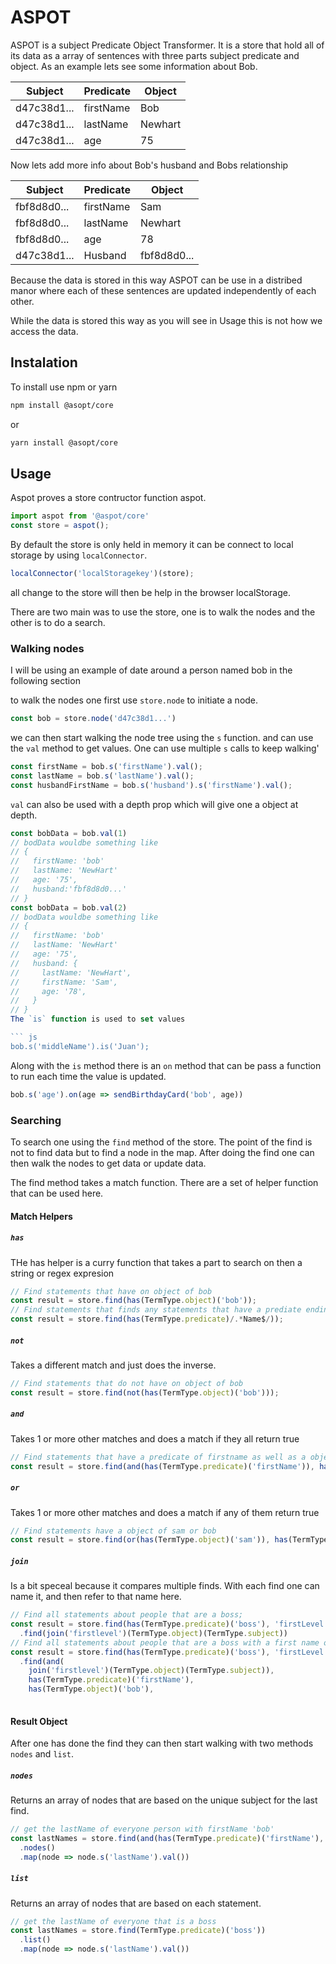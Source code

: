# ASPOT

ASPOT is a subject Predicate Object Transformer.  It is a store that hold all of its data as a array of sentences with three parts subject predicate and object. As an example lets see some information about Bob.

| Subject     | Predicate    | Object    |
| ----------- | ------------ | --------- |
| d47c38d1... | firstName    | Bob       |
| d47c38d1... | lastName     | Newhart   |
| d47c38d1... | age          | 75        |

Now lets add more info about Bob's husband and Bobs relationship

| Subject     | Predicate    | Object    |
| ----------- | ------------ | --------- |
| fbf8d8d0... | firstName    | Sam       |
| fbf8d8d0... | lastName     | Newhart   |
| fbf8d8d0... | age          | 78         |
| d47c38d1... | Husband      | fbf8d8d0...       |

Because the data is stored in this way ASPOT can be use in a distribed manor where each of these sentences are updated independently of each other.

While the data is stored this way as you will see in Usage this is not how we access the data.

## Instalation

To install use npm or yarn

``` bash
npm install @asopt/core
```

or

``` bash
yarn install @asopt/core
```

## Usage

Aspot proves a store contructor function aspot.

``` js
import aspot from '@aspot/core'
const store = aspot();
```

By default the store is only held in memory it can be connect to local storage by using `localConnector`.

``` js
localConnector('localStoragekey')(store);
```

all change to the store will then be help in the browser localStorage.

There are two main was to use the store, one is to walk the nodes and the other is to do a search.

### Walking nodes

I will be using an example of date around a person named bob in the following section

to walk the nodes one first use `store.node` to initiate a node.

``` js
const bob = store.node('d47c38d1...')
```

we can then start walking the node tree using the `s` function.  and can use the `val` method to get values. One can use multiple `s` calls to keep walking'

``` js
const firstName = bob.s('firstName').val();
const lastName = bob.s('lastName').val();
const husbandFirstName = bob.s('husband').s('firstName').val();
```

`val` can also be used with a depth prop which will give one a object at depth.

``` ts
const bobData = bob.val(1)
// bodData wouldbe something like
// {
//   firstName: 'bob'
//   lastName: 'NewHart'
//   age: '75',
//   husband:'fbf8d8d0...'
// }
const bobData = bob.val(2)
// bodData wouldbe something like
// {
//   firstName: 'bob'
//   lastName: 'NewHart'
//   age: '75',
//   husband: {
//     lastName: 'NewHart',
//     firstName: 'Sam',
//     age: '78',
//   }
// }
The `is` function is used to set values

``` js
bob.s('middleName').is('Juan');
```

Along with the `is` method  there is an `on` method that can be pass a function to run each time the value is updated.

``` js
bob.s('age').on(age => sendBirthdayCard('bob', age))
```

### Searching

To search one using the `find` method of the store.  The point of the find is not to find data but to find a node in the map.  After doing the find one can then walk the nodes to get data or update data.

The find method takes a match function.  There are a set of helper function that can be used here.

#### Match Helpers

##### `has`

THe has helper is a curry function that takes a part to search on then a string or regex expresion

``` js
// Find statements that have on object of bob
const result = store.find(has(TermType.object)('bob'));
// Find statements that finds any statements that have a prediate ending in Name
const result = store.find(has(TermType.predicate)/.*Name$/));
```

##### `not`

Takes a different match and just does the inverse.

``` js
// Find statements that do not have on object of bob
const result = store.find(not(has(TermType.object)('bob')));
```

##### `and`

Takes 1 or more other matches and does a match if they all return true

``` js
// Find statements that have a predicate of firstname as well as a object of bob
const result = store.find(and(has(TermType.predicate)('firstName')), has(TermType.object)('bob')));
```

##### `or`

Takes 1 or more other matches and does a match if any of them return true

``` js
// Find statements have a object of sam or bob
const result = store.find(or(has(TermType.object)('sam')), has(TermType.object)('bob'))); 
```

##### `join`

Is a bit speceal because it compares multiple finds.  With each find one can name it, and then refer to that name here.

``` js
// Find all statements about people that are a boss;
const result = store.find(has(TermType.predicate)('boss'), 'firstLevel')
  .find(join('firstlevel')(TermType.object)(TermType.subject)) 
// Find all statements about people that are a boss with a first name of bob
const result = store.find(has(TermType.predicate)('boss'), 'firstLevel')
  .find(and(
    join('firstlevel')(TermType.object)(TermType.subject)),
    has(TermType.predicate)('firstName'),
    has(TermType.object)('bob'),
     
```

#### Result Object

After one has done the find they can then start walking with two methods `nodes` and `list`.

##### `nodes`

Returns an array of nodes that are based on the unique subject for the last find.

``` js
// get the lastName of everyone person with firstName 'bob'
const lastNames = store.find(and(has(TermType.predicate)('firstName'), has(TermType.object)('bob'))
  .nodes()
  .map(node => node.s('lastName').val())
```

##### `list`

Returns an array of nodes that are based on each statement.

``` js
// get the lastName of everyone that is a boss
const lastNames = store.find(TermType.predicate)('boss'))
  .list()
  .map(node => node.s('lastName').val())
```
